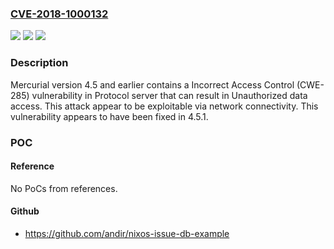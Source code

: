 ### [CVE-2018-1000132](https://cve.mitre.org/cgi-bin/cvename.cgi?name=CVE-2018-1000132)
![](https://img.shields.io/static/v1?label=Product&message=n%2Fa&color=blue)
![](https://img.shields.io/static/v1?label=Version&message=n%2Fa&color=blue)
![](https://img.shields.io/static/v1?label=Vulnerability&message=n%2Fa&color=brighgreen)

### Description

Mercurial version 4.5 and earlier contains a Incorrect Access Control (CWE-285) vulnerability in Protocol server that can result in Unauthorized data access. This attack appear to be exploitable via network connectivity. This vulnerability appears to have been fixed in 4.5.1.

### POC

#### Reference
No PoCs from references.

#### Github
- https://github.com/andir/nixos-issue-db-example

